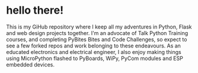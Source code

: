 # hello there!

This is my GiHub repository where I keep all my adventures in Python, Flask and web design projects together. I'm an advocate of Talk Python Training courses, and completing PyBites Bites and Code Challenges, so expect to see a few forked repos and work belonging to these endeavours. As an educated electronics and electrical engineer, I also enjoy making things using MicroPython flashed to PyBoards, WiPy, PyCom modules and ESP embedded devices. 
